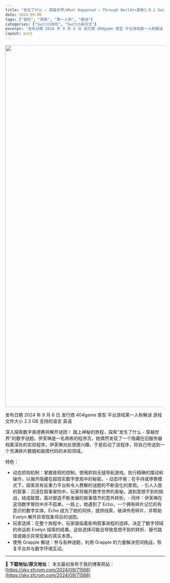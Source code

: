 ```yaml
---
title: "发生了什么 – 穿越世界/What Happened – Through Worlds+更新1.0.1 Switch NSP英文"
date: 2024-09-06
tags: ["冒险", "探索", "第一人称", "解谜"]
categories: ["Switch游戏", "Switch英日文"]
excerpt: "发布日期 2024 年 9 月 6 日 发行商 404game 类型 平台游戏第一人称解谜 游戏文件大小 2.3 GB 支持的语言 英语 深入探索数字奥德赛并解开谜团！ 踏上神秘的旅程，探索“发生了什么 - 穿越世界”的数字谜题。伊芙琳是一名熟练的程序员，她偶然发现了一个隐藏在旧服务器档案深处的实验&hellip;"
layout: post
---
```


<img class="aligncenter size-full wp-image-71569" src="https://sky.sfcrom.com/wp-content/uploads/2024/09/2024090604230863.webp" alt="" width="700" height="1142" />

发布日期 2024 年 9 月 6 日
发行商 404game
类型 平台游戏第一人称解谜
游戏文件大小 2.3 GB
支持的语言 英语

深入探索数字奥德赛并解开谜团！
踏上神秘的旅程，探索“发生了什么 - 穿越世界”的数字谜题。伊芙琳是一名熟练的程序员，她偶然发现了一个隐藏在旧服务器档案深处的实验程序。伊芙琳对此很感兴趣，于是启动了该程序，将自己传送到一个充满碎片数据和故障代码的未知领域。

特色：
- 动态抓钩机制：掌握直观的控制，使用抓钩无缝导航游戏。执行精确的摆动和操作，以揭开隐藏在超现实数字景观中的秘密。-
动态环境：在手持或停靠模式下，探索具有反重力平台和令人费解的谜题的不断变化的景观。-
引人入胜的叙事：沉浸在叙事冒险中，玩家将揭开数字世界的奥秘。遇到意想不到的挑战，结成联盟，面对塑造不断发展的故事情节的意外转折。-
同伴：伊芙琳在这场数字冒险中并不孤单。一路上，她遇到了 Echo，一个拥有碎片记忆的有意识的数字实体。Echo 成为了她的同伴，提供线索，破译传奇碎片，并帮助 Evelyn 解开异常现象背后的谜团。
- 玩家选择：在整个旅程中，玩家面临着影响叙事进程的选择，决定了数字领域的命运和 Evelyn 探索的结果。这些选择可能会导致意想不到的转折、替代路径或揭示异常现象的真实本质。
- 使用 Grapple 解谜：参与各种谜题，利用 Grapple 的力量解决空间挑战，恢复平台并与数字环境互动。

---
📖 **下载地址/原文地址：** 本文最初发布于我的博客网站：[https://sky.sfcrom.com/2024/09/71568](https://sky.sfcrom.com/2024/09/71568)
